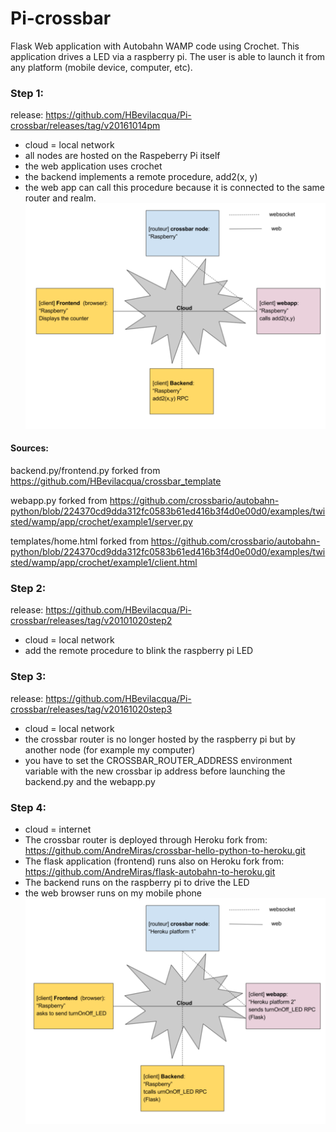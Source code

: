# Pi-crossbar

Flask Web application with Autobahn WAMP code using Crochet.
This application drives a LED via a raspberry pi.
The user is able to launch it from any platform (mobile device, computer, etc).

### Step 1:
release: https://github.com/HBevilacqua/Pi-crossbar/releases/tag/v20161014pm
- cloud = local network
- all nodes are hosted on the Raspeberry Pi itself
- the web application uses crochet
- the backend implements a remote procedure, add2(x, y)
- the web app can call this procedure because it is connected to the same router and realm.
![GitHub Logo](screenshot/network.png)

#### Sources:
backend.py/frontend.py forked from https://github.com/HBevilacqua/crossbar_template

webapp.py forked from https://github.com/crossbario/autobahn-python/blob/224370cd9dda312fc0583b61ed416b3f4d0e00d0/examples/twisted/wamp/app/crochet/example1/server.py

templates/home.html forked from https://github.com/crossbario/autobahn-python/blob/224370cd9dda312fc0583b61ed416b3f4d0e00d0/examples/twisted/wamp/app/crochet/example1/client.html

### Step 2:
release: https://github.com/HBevilacqua/Pi-crossbar/releases/tag/v20101020step2
- cloud = local network
- add the remote procedure to blink the raspberry pi LED

### Step 3:
release: https://github.com/HBevilacqua/Pi-crossbar/releases/tag/v20161020step3
- cloud = local network
- the crossbar router is no longer hosted by the raspberry pi but by another node (for example my computer)
- you have to set the CROSSBAR_ROUTER_ADDRESS environment variable  with the new crossbar ip address 
before launching the backend.py and the webapp.py

### Step 4:
- cloud = internet
- The crossbar router is deployed through Heroku
fork from: https://github.com/AndreMiras/crossbar-hello-python-to-heroku.git
- The flask application (frontend) runs also on Heroku
fork from: https://github.com/AndreMiras/flask-autobahn-to-heroku.git
- The backend runs on the raspberry pi to drive the LED
- the web browser runs on my mobile phone
![GitHub Logo](screenshot/network_Step4.png)
